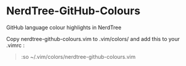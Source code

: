 # NerdTree-GitHub-Colours
GitHub language colour highlights in NerdTree

Copy nerdtree-github-colours.vim to .vim/colors/ and add this to your .vimrc :

>:so ~/.vim/colors/nerdtree-github-colours.vim
